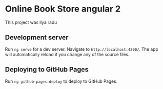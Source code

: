# Online Book Store angular 2 

This project was Ilya radu

## Development server
Run `ng serve` for a dev server. Navigate to `http://localhost:4200/`. The app will automatically reload if you change any of the source files.

## Deploying to GitHub Pages

Run `ng github-pages:deploy` to deploy to GitHub Pages.
